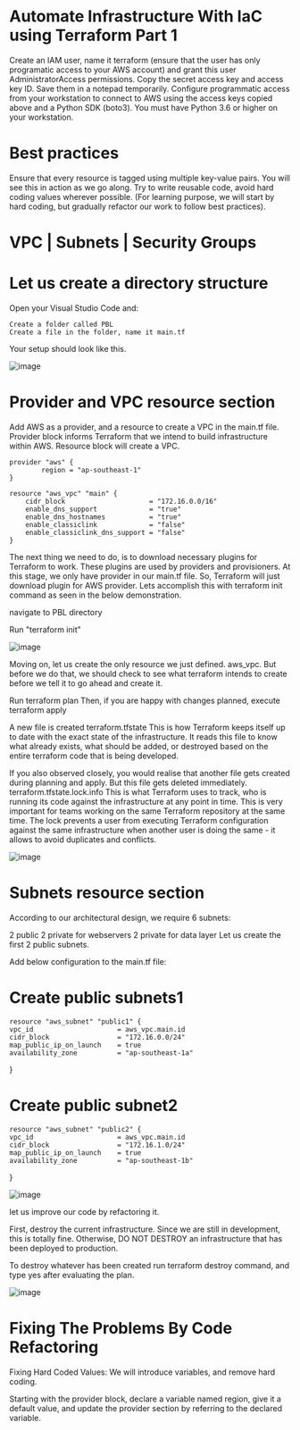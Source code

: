 # Automate Infrastructure With IaC using Terraform Part 1

Create an IAM user, name it terraform (ensure that the user has only programatic access to your AWS account) and grant this user AdministratorAccess permissions.
Copy the secret access key and access key ID. Save them in a notepad temporarily.
Configure programmatic access from your workstation to connect to AWS using the access keys copied above and a Python SDK (boto3). You must have Python 3.6 or higher on your workstation.

# Best practices

Ensure that every resource is tagged using multiple key-value pairs. You will see this in action as we go along.
Try to write reusable code, avoid hard coding values wherever possible. (For learning purpose, we will start by hard coding, but gradually refactor our work to follow best practices).

# VPC | Subnets | Security Groups

# Let us create a directory structure

Open your Visual Studio Code and:

	Create a folder called PBL
	Create a file in the folder, name it main.tf

Your setup should look like this.

![image](https://user-images.githubusercontent.com/49937302/125180995-282a4380-e233-11eb-8229-ce08b4e409f6.png)


# Provider and VPC resource section

Add AWS as a provider, and a resource to create a VPC in the main.tf file.
Provider block informs Terraform that we intend to build infrastructure within AWS.
Resource block will create a VPC.

	provider "aws" {
			region = "ap-southeast-1"
	}

	resource "aws_vpc" "main" {
		cidr_block                     = "172.16.0.0/16"
		enable_dns_support             = "true"
		enable_dns_hostnames           = "true"
		enable_classiclink             = "false"
		enable_classiclink_dns_support = "false"
	}

The next thing we need to do, is to download necessary plugins for Terraform to work. These plugins are used by providers and provisioners. At this stage, we only have provider in our main.tf file. So, Terraform will just download plugin for AWS provider.
Lets accomplish this with terraform init command as seen in the below demonstration.

navigate to PBL directory

Run "terraform init"

![image](https://user-images.githubusercontent.com/49937302/125181019-5f98f000-e233-11eb-9468-dd556fcec008.png)

Moving on, let us create the only resource we just defined. aws_vpc. But before we do that, we should check to see what terraform intends to create before we tell it to go ahead and create it.

Run terraform plan
Then, if you are happy with changes planned, execute terraform apply

A new file is created terraform.tfstate This is how Terraform keeps itself up to date with the exact state of the infrastructure. It reads this file to know what already exists, what should be added, or destroyed based on the entire terraform code that is being developed.

If you also observed closely, you would realise that another file gets created during planning and apply. But this file gets deleted immediately. terraform.tfstate.lock.info This is what Terraform uses to track, who is running its code against the infrastructure at any point in time. This is very important for teams working on the same Terraform repository at the same time. The lock prevents a user from executing Terraform configuration against the same infrastructure when another user is doing the same - it allows to avoid duplicates and conflicts.

![image](https://user-images.githubusercontent.com/49937302/125181311-27df7780-e236-11eb-93ea-a2cafa8138a1.png)

# Subnets resource section

According to our architectural design, we require 6 subnets:

2 public
2 private for webservers
2 private for data layer
Let us create the first 2 public subnets.

Add below configuration to the main.tf file:

# Create public subnets1
    resource "aws_subnet" "public1" {
    vpc_id                     = aws_vpc.main.id
    cidr_block                 = "172.16.0.0/24"
    map_public_ip_on_launch    = true
    availability_zone          = "ap-southeast-1a"

}

# Create public subnet2
    resource "aws_subnet" "public2" {
    vpc_id                     = aws_vpc.main.id
    cidr_block                 = "172.16.1.0/24"
    map_public_ip_on_launch    = true
    availability_zone          = "ap-southeast-1b"
}

![image](https://user-images.githubusercontent.com/49937302/125181377-b94ee980-e236-11eb-913f-92b7a729c5b3.png)

let us improve our code by refactoring it.

First, destroy the current infrastructure. Since we are still in development, this is totally fine. Otherwise, DO NOT DESTROY an infrastructure that has been deployed to production.

To destroy whatever has been created run terraform destroy command, and type yes after evaluating the plan.

![image](https://user-images.githubusercontent.com/49937302/125181408-059a2980-e237-11eb-92fd-fc5050de4c7f.png)

# Fixing The Problems By Code Refactoring

Fixing Hard Coded Values: We will introduce variables, and remove hard coding.

Starting with the provider block, declare a variable named region, give it a default value, and update the provider section by referring to the declared variable.

